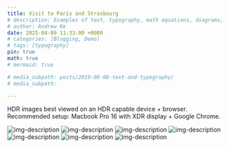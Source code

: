 ```yaml
---
title: Visit to Paris and Strasbourg
# description: Examples of text, typography, math equations, diagrams, flowcharts, pictures, videos, and more.
# author: Andrew Ke
date: 2025-04-09 11:33:00 +0000
# categories: [Blogging, Demo]
# tags: [typography]
pin: true
math: true
# mermaid: true

# media_subpath: posts/2019-08-08-text-and-typography/
# media_subpath: 

---
```


HDR images best viewed on an HDR capable device + browser. Recommended setup: Macbook Pro 16 with XDR display + Google Chrome.

![img-description](assets/2025-04-09-France_and_Germany/P1124924.avif)
![img-description](assets/2025-04-09-France_and_Germany/P1125059.avif)
![img-description](assets/2025-04-09-France_and_Germany/P1125208.avif)
![img-description](assets/2025-04-09-France_and_Germany/P1125352.avif)
![img-description](assets/2025-04-09-France_and_Germany/P1125381.avif)
![img-description](assets/2025-04-09-France_and_Germany/P1125416.avif)
![img-description](assets/2025-04-09-France_and_Germany/P1125465.avif)
<!-- _Image Caption_ -->


